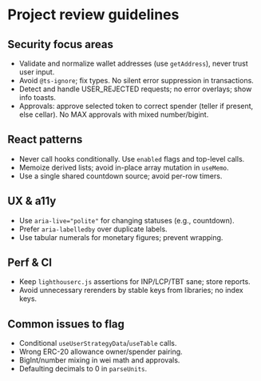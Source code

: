 # Project review guidelines

## Security focus areas
- Validate and normalize wallet addresses (use `getAddress`), never trust user input.
- Avoid `@ts-ignore`; fix types. No silent error suppression in transactions.
- Detect and handle USER_REJECTED requests; no error overlays; show info toasts.
- Approvals: approve selected token to correct spender (teller if present, else cellar). No MAX approvals with mixed number/bigint.

## React patterns
- Never call hooks conditionally. Use `enabled` flags and top-level calls.
- Memoize derived lists; avoid in-place array mutation in `useMemo`.
- Use a single shared countdown source; avoid per-row timers.

## UX & a11y
- Use `aria-live="polite"` for changing statuses (e.g., countdown).
- Prefer `aria-labelledby` over duplicate labels.
- Use tabular numerals for monetary figures; prevent wrapping.

## Perf & CI
- Keep `lighthouserc.js` assertions for INP/LCP/TBT sane; store reports.
- Avoid unnecessary rerenders by stable keys from libraries; no index keys.

## Common issues to flag
- Conditional `useUserStrategyData`/`useTable` calls.
- Wrong ERC-20 allowance owner/spender pairing.
- BigInt/number mixing in wei math and approvals.
- Defaulting decimals to 0 in `parseUnits`.
